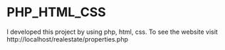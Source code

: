 # PHP_HTML_CSS
I developed this project by using php, html, css. To see the website visit http://localhost/realestate/properties.php
